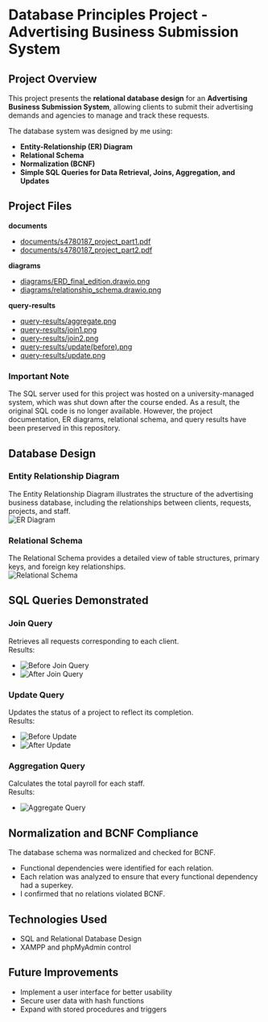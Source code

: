# Database Principles Project - Advertising Business Submission System

## Project Overview
This project presents the **relational database design** for an **Advertising Business Submission System**, allowing clients to submit their advertising demands and agencies to manage and track these requests.

The database system was designed by me using:
- **Entity-Relationship (ER) Diagram**
- **Relational Schema**
- **Normalization (BCNF)**
- **Simple SQL Queries for Data Retrieval, Joins, Aggregation, and Updates**

## Project Files

**documents**
- [documents/s4780187_project_part1.pdf](docs/s4780187_project_part1.pdf)
- [documents/s4780187_project_part2.pdf](docs/s4780187_project_part2.pdf)

**diagrams**
- [diagrams/ERD_final_edition.drawio.png](diagrams/ERD_final_edition.drawio.png)
- [diagrams/relationship_schema.drawio.png](diagrams/relationship_schema.drawio.png)

**query-results**
- [query-results/aggregate.png](query-results/aggregate.png)
- [query-results/join1.png](query-results/join1.png)
- [query-results/join2.png](query-results/join2.png)
- [query-results/update(before).png](query-results/update(before).png)
- [query-results/update.png](query-results/update.png)

### Important Note  
The SQL server used for this project was hosted on a university-managed system, which was shut down after the course ended. As a result, the original SQL code is no longer available. However, the project documentation, ER diagrams, relational schema, and query results have been preserved in this repository.


## Database Design

### Entity Relationship Diagram
The Entity Relationship Diagram illustrates the structure of the advertising business database, including the relationships between clients, requests, projects, and staff.  
![ER Diagram](diagrams/ERD_final_edition.drawio.png)

### Relational Schema
The Relational Schema provides a detailed view of table structures, primary keys, and foreign key relationships.  
![Relational Schema](diagrams/relationship_schema.drawio.png)

## SQL Queries Demonstrated

### Join Query
Retrieves all requests corresponding to each client.  
Results:
- ![Before Join Query](query-results/join1.png)
- ![After Join Query](query-results/join2.png)

### Update Query
Updates the status of a project to reflect its completion.  
Results:
- ![Before Update](query-results/update(before).png)
- ![After Update](query-results/update.png)

### Aggregation Query
Calculates the total payroll for each staff.  
Results:
- ![Aggregate Query](query-results/aggregate.png)

## Normalization and BCNF Compliance
The database schema was normalized and checked for BCNF.
- Functional dependencies were identified for each relation.
- Each relation was analyzed to ensure that every functional dependency had a superkey.
- I confirmed that no relations violated BCNF.

## Technologies Used
- SQL and Relational Database Design
- XAMPP and phpMyAdmin control


## Future Improvements
- Implement a user interface for better usability
- Secure user data with hash functions
- Expand with stored procedures and triggers
